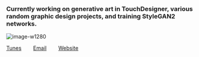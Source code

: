 
### Currently working on generative art in **TouchDesigner**, various random graphic design projects, and training StyleGAN2 networks. 
![image-w1280](https://user-images.githubusercontent.com/21958992/129188979-09645ffc-30be-4a41-b92c-f8dc9f7a0360.png)









[Tunes](https://www.youtube.com/watch?v=i2eYo433JRA) &nbsp;&nbsp;&nbsp;&nbsp;&nbsp;&nbsp; [Email](mailto:miles@hy.tc) &nbsp;&nbsp;&nbsp;&nbsp;&nbsp;&nbsp; [Website](hy.tc)




